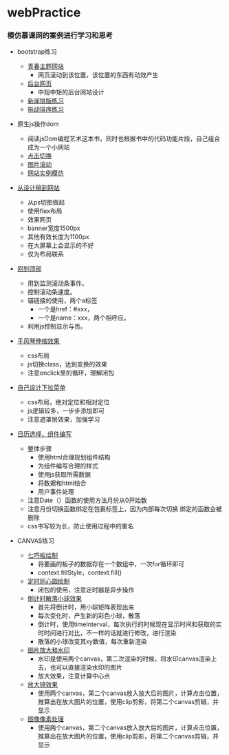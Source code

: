 # webPractice
### 模仿慕课网的案例进行学习和思考
- bootstrap练习
    - [青春主题网站](https://seven-share.github.io/webPractice/bootstrapPractice/youth/index.html)
        - 网页滚动到该位置，该位置的东西有动效产生
    - [后台网页](https://seven-share.github.io/webPractice/bootstrapPractice/admin/index.html)
        - 中规中矩的后台网站设计
    - [新闻排版练习](https://seven-share.github.io/webPractice/bootstrapPractice/news/index.html)
    - [拖动排序练习](https://seven-share.github.io/webPractice/bootstrapPractice/sotExample/sortTry.html)
- 原生js操作dom
    - 阅读jsDom编程艺术这本书，同时也根据书中的代码功能片段，自己组合成为一个小网站
    - [点击切换]( https://seven-share.github.io/webPractice/jsDomBook/onclick/test.html)
    - [图片滚动]( https://seven-share.github.io/webPractice/jsDomBook/scroll/list.html)
    - [网站实例模仿]( https://seven-share.github.io/webPractice/jsDomBook/exercise/index.html)
- [从设计稿到网站](https://seven-share.github.io/webPractice/webpageFromPs/index.html)
    - 从ps切图做起
    - 使用flex布局
    - 效果网页
    - banner宽度1500px
    - 其他有效长度为1100px
    - 在大屏幕上会显示的不好
    - 仅为布局联系
- [回到顶部](https://seven-share.github.io/webPractice/backToTop/backToTop.html)
    - 用到监测滚动条事件。
    - 控制滚动条速度。
    - 锚链接的使用，两个a标签  
        - 一个是href：#xxx，  
        - 一个是name：xxx，两个相呼应。
    - 利用js控制显示与否。
- [手风琴伸缩效果](https://seven-share.github.io/webPractice/cssStretch/index.html)
    - css布局
    - js切换class，达到变换的效果
    - 注意onclick里的循环，理解闭包
- [自己设计下拉菜单](https://seven-share.github.io/webPractice/downMenu/index.html)
    - css布局，绝对定位和相对定位
    - js逻辑较多，一步步添加即可
    - 注意遮罩层效果，加强学习

- [日历选择，组件编写](https://seven-share.github.io/webPractice/datePicker/index.html)
    - 整体步骤
        - 使用html合理规划组件结构
        - 为组件编写合理的样式
        - 使用js获取所需数据
        - 将数据和html结合
        - 用户事件处理
    - 注意Date（）函数的使用方法月份从0开始数
    - 注意月份切换函数绑定在包裹标签上，因为内部每次切换
    绑定的函数会被删除
    - css书写较为长，防止使用过程中的重名
- CANVAS练习
    - [七巧板绘制](https://seven-share.github.io/webPractice/canvas/drawTangram/index.html)
        - 将要画的板子的数据存在一个数组中，一次for循环即可
        - context.fillStyle，context.fill()
    - [定时同心圆绘制](https://seven-share.github.io/webPractice/canvas/concentricCircle/index.html)
        - 闭包的使用，注意定时器是异步操作
    - [倒计时散落小球效果](https://seven-share.github.io/webPractice/canvas/concentricCircle/index.html)
        - 首先将倒计时，用小球矩阵表现出来
        - 每次变化时，产生新的彩色小球，散落
        - 倒计时，使用timeInterval，每次执行的时候现在显示时间和获取的实时时间进行对比，不一样的话就进行修改，进行渲染
        - 散落的小球改变其xy数值，每次重新渲染
    - [图片放大和水印](https://seven-share.github.io/webPractice/canvas/drawImage/scaleAndwatermark/index.html)
        - 水印是使用两个canvas，第二次渲染的时候，将水印canvas渲染上去，也可以直接渲染水印的图片
        - 放大效果，注意计算中心点
    - [放大镜效果](https://seven-share.github.io/webPractice/canvas/drawImage/magnifyingGlass/index.html)
        - 使用两个canvas，第二个canvas放入放大后的图片，计算点击位置，推算出在放大图片的位置，使用clip剪影，将第二个canvas剪辑，并显示
    - [图像像素处理](https://seven-share.github.io/webPractice/canvas/drawImage/imageData/index.html)
        - 使用两个canvas，第二个canvas放入放大后的图片，计算点击位置，推算出在放大图片的位置，使用clip剪影，将第二个canvas剪辑，并显示